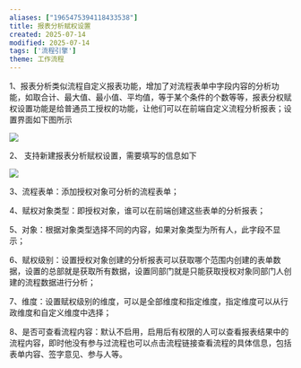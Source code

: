 ```yaml
---
aliases: ["1965475394118433538"]
title: 报表分析赋权设置
created: 2025-07-14
modified: 2025-07-14
tags: ['流程引擎']
theme: 工作流程
---
```


1、报表分析类似流程自定义报表功能，增加了对流程表单中字段内容的分析功能，如取合计、最大值、最小值、平均值，等于某个条件的个数等等，报表分权赋权设置功能是给普通员工授权的功能，让他们可以在前端自定义流程分析报表；设置界面如下图所示

![](1afe2c3fa445dc22ab3c78bc9cf00857.jpg)

2、 支持新建报表分析赋权设置，需要填写的信息如下

![](a0c06a6fe3f43ec40f4c6c82e02315de.jpg)

3、流程表单：添加授权对象可分析的流程表单；

4、赋权对象类型：即授权对象，谁可以在前端创建这些表单的分析报表；

5、对象：根据对象类型选择不同的内容，如果对象类型为所有人，此字段不显示；

6、赋权级别：设置授权对象创建的分析报表可以获取哪个范围内创建的表单数据，设置的总部就是获取所有数据，设置同部门就是只能获取授权对象同部门人创建的流程数据进行分析；

7、维度：设置赋权级别的维度，可以是全部维度和指定维度，指定维度可以从行政维度和自定义维度中选择；

8、是否可查看流程内容：默认不启用，启用后有权限的人可以查看报表结果中的流程内容，即时他没有参与过流程也可以点击流程链接查看流程的具体信息，包括表单内容、签字意见、参与人等。